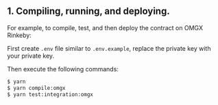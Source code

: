 
## 1. Compiling, running, and deploying.

For example, to compile, test, and then deploy the contract on OMGX Rinkeby:

First create `.env` file similar to `.env.example`, replace the private key with your private key. 

Then execute the following commands:

```bash
$ yarn
$ yarn compile:omgx
$ yarn test:integration:omgx
```

